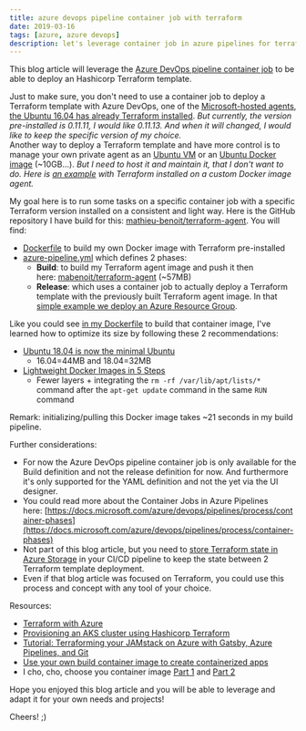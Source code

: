 ```yaml
---
title: azure devops pipeline container job with terraform
date: 2019-03-16
tags: [azure, azure devops]
description: let's leverage container job in azure pipelines for terraform
---
```

This blog article will leverage the [Azure DevOps pipeline container job](https://docs.microsoft.com/azure/devops/pipelines/process/container-phases) to be able to deploy an Hashicorp Terraform template.

Just to make sure, you don't need to use a container job to deploy a Terraform template with Azure DevOps, one of the [Microsoft-hosted agents](https://docs.microsoft.com/azure/devops/pipelines/agents/hosted), [the Ubuntu 16.04 has already Terraform installed](https://github.com/Microsoft/azure-pipelines-image-generation/blob/master/images/linux/Ubuntu1604-README.md). _But currently, the version pre-installed is 0.11.11, I would like 0.11.13. And when it will changed, I would like to keep the specific version of my choice._  
Another way to deploy a Terraform template and have more control is to manage your own private agent as an [Ubuntu VM](https://docs.microsoft.com/azure/devops/pipelines/agents/v2-linux) or an [Ubuntu Docker image](https://alwaysupalwayson.blogspot.com/2018/05/host-your-private-vsts-linux-agent-in.html) (~10GB...). _But I need to host it and maintain it, that I don't want to do. Here is [an example](https://cloudblogs.microsoft.com/opensource/2018/05/22/cicd-azure-terraform-ansible-vsts-java-springboot-app) with Terraform installed on a custom Docker image agent._

My goal here is to run some tasks on a specific container job with a specific Terraform version installed on a consistent and light way. Here is the GitHub repository I have build for this: [mathieu-benoit/terraform-agent](https://github.com/mathieu-benoit/terraform-agent).
You will find:
- [Dockerfile](https://github.com/mathieu-benoit/azuredevops-terraform-agent/blob/master/Dockerfile) to build my own Docker image with Terraform pre-installed
- [azure-pipeline.yml](https://github.com/mathieu-benoit/terraform-agent/blob/master/azure-pipeline.yml) which defines 2 phases:
    - **Build**: to build my Terraform agent image and push it then here: [mabenoit/terraform-agent](https://cloud.docker.com/u/mabenoit/repository/docker/mabenoit/terraform-agent) (~57MB)
    - **Release**: which uses a container job to actually deploy a Terraform template with the previously built Terraform agent image. In that [simple example we deploy an Azure Resource Group](https://github.com/mathieu-benoit/terraform-agent/blob/master/example/main.tf).

Like you could see [in my Dockerfile](https://github.com/mathieu-benoit/azuredevops-terraform-agent/blob/master/Dockerfile) to build that container image, I've learned how to optimize its size by following these 2 recommendations:
- [Ubuntu 18.04 is now the minimal Ubuntu](https://blog.ubuntu.com/2018/07/09/minimal-ubuntu-released)
    - 16.04=44MB and 18.04=32MB
- [Lightweight Docker Images in 5 Steps](https://semaphoreci.com/blog/2016/12/13/lightweight-docker-images-in-5-steps.html)
    - Fewer layers + integrating the `rm -rf /var/lib/apt/lists/*` command after the `apt-get update` command in the same `RUN` command

Remark: initializing/pulling this Docker image takes ~21 seconds in my build pipeline.

Further considerations:
- For now the Azure DevOps pipeline container job is only available for the Build definition and not the release definition for now. And furthermore it's only supported for the YAML definition and not the yet via the UI designer.
- You could read more about the Container Jobs in Azure Pipelines here: [https://docs.microsoft.com/azure/devops/pipelines/process/container-phases](https://docs.microsoft.com/azure/devops/pipelines/process/container-phases)
- Not part of this blog article, but you need to [store Terraform state in Azure Storage](https://docs.microsoft.com/azure/terraform/terraform-backend) in your CI/CD pipeline to keep the state between 2 Terraform template deployment.
- Even if that blog article was focused on Terraform, you could use this process and concept with any tool of your choice.

Resources:
- [Terraform with Azure](https://docs.microsoft.com/azure/terraform)
- [Provisioning an AKS cluster using Hashicorp Terraform](https://azure.microsoft.com/resources/videos/azure-friday-provisioning-kubernetes-clusters-on-aks-using-hashicorp-terraform)
- [Tutorial: Terraforming your JAMstack on Azure with Gatsby, Azure Pipelines, and Git](https://cloudblogs.microsoft.com/opensource/2018/11/16/terraform-jamstack-azure-gatsby-azure-pipelines-git)
- [Use your own build container image to create containerized apps](https://yuriburger.net/2019/03/04/use-your-own-build-container-image-to-create-containerized-apps)
- I cho, cho, choose you container image [Part 1](https://itnext.io/i-cho-cho-chose-you-container-image-part-1-fa6671d9ae1f) and [Part 2](https://medium.com/@scott.coulton/i-cho-cho-choose-you-container-image-part-2-44b45e47a1f7)

Hope you enjoyed this blog article and you will be able to leverage and adapt it for your own needs and projects!

Cheers! ;)